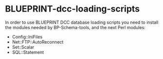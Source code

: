 BLUEPRINT-dcc-loading-scripts
=============================

In order to use BLUEPRINT DCC database loading scripts you need to install the modules needed by BP-Schema-tools, and the next Perl modules:

* Config::IniFiles
* Net::FTP::AutoReconnect
* Set::Scalar
* SQL::Statement
